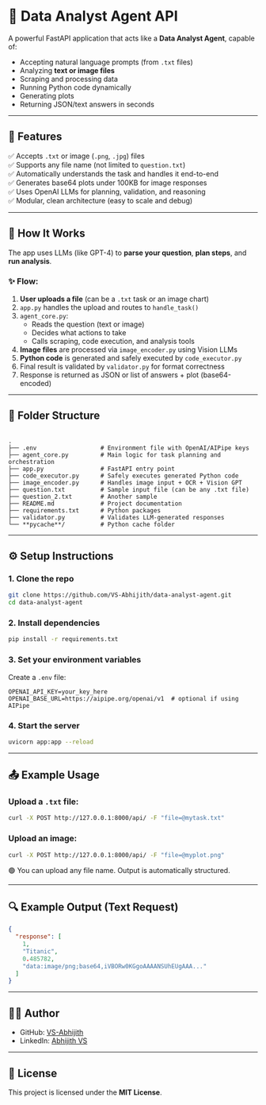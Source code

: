 
# 🤖 Data Analyst Agent API

A powerful FastAPI application that acts like a **Data Analyst Agent**, capable of:

- Accepting natural language prompts (from `.txt` files)
- Analyzing **text or image files**
- Scraping and processing data
- Running Python code dynamically
- Generating plots
- Returning JSON/text answers in seconds

---

## 🚀 Features

✅ Accepts `.txt` or image (`.png`, `.jpg`) files  
✅ Supports any file name (not limited to `question.txt`)  
✅ Automatically understands the task and handles it end-to-end  
✅ Generates base64 plots under 100KB for image responses  
✅ Uses OpenAI LLMs for planning, validation, and reasoning  
✅ Modular, clean architecture (easy to scale and debug)  

---

## 🧠 How It Works

The app uses LLMs (like GPT-4) to **parse your question**, **plan steps**, and **run analysis**.

### ✨ Flow:

1. **User uploads a file** (can be a `.txt` task or an image chart)
2. `app.py` handles the upload and routes to `handle_task()`
3. `agent_core.py`:
   - Reads the question (text or image)
   - Decides what actions to take
   - Calls scraping, code execution, and analysis tools
4. **Image files** are processed via `image_encoder.py` using Vision LLMs
5. **Python code** is generated and safely executed by `code_executor.py`
6. Final result is validated by `validator.py` for format correctness
7. Response is returned as JSON or list of answers + plot (base64-encoded)

---

## 📁 Folder Structure

```

.
├── .env                  # Environment file with OpenAI/AIPipe keys
├── agent_core.py         # Main logic for task planning and orchestration
├── app.py                # FastAPI entry point
├── code_executor.py      # Safely executes generated Python code
├── image_encoder.py      # Handles image input + OCR + Vision GPT
├── question.txt          # Sample input file (can be any .txt file)
├── question_2.txt        # Another sample
├── README.md             # Project documentation
├── requirements.txt      # Python packages
├── validator.py          # Validates LLM-generated responses
└── **pycache**/          # Python cache folder

````

---

## ⚙️ Setup Instructions

### 1. Clone the repo

```bash
git clone https://github.com/VS-Abhijith/data-analyst-agent.git
cd data-analyst-agent
````

### 2. Install dependencies

```bash
pip install -r requirements.txt
```

### 3. Set your environment variables

Create a `.env` file:

```
OPENAI_API_KEY=your_key_here
OPENAI_BASE_URL=https://aipipe.org/openai/v1  # optional if using AIPipe
```

### 4. Start the server

```bash
uvicorn app:app --reload
```

---

## 📤 Example Usage

### Upload a `.txt` file:

```bash
curl -X POST http://127.0.0.1:8000/api/ -F "file=@mytask.txt"
```

### Upload an image:

```bash
curl -X POST http://127.0.0.1:8000/api/ -F "file=@myplot.png"
```

🟢 You can upload any file name. Output is automatically structured.

---

## 🔍 Example Output (Text Request)

```json
{
  "response": [
    1,
    "Titanic",
    0.485782,
    "data:image/png;base64,iVBORw0KGgoAAAANSUhEUgAAA..."
  ]
}
```

---

## 👨‍💻 Author

* GitHub: [VS-Abhijith](https://github.com/VS-Abhijith)
* LinkedIn: [Abhijith VS](https://www.linkedin.com/in/vsabhijith)

---

## 📜 License

This project is licensed under the **MIT License**.